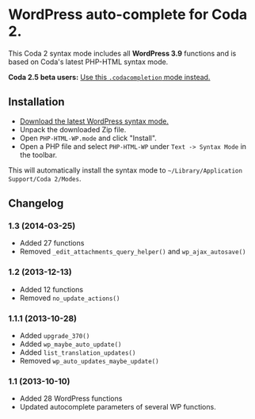 # WordPress auto-complete for Coda 2.

This Coda 2 syntax mode includes all __WordPress 3.9__ functions and is based on Coda's latest PHP-HTML syntax mode.

**Coda 2.5 beta users:** [Use this `.codacompletion` mode instead.](https://github.com/tillkruess/Coda-WordPress-Mode/tree/codacompletion)

## Installation

* [Download the latest WordPress syntax mode.](https://github.com/tillkruess/Coda-WordPress-Mode/archive/master.zip)
* Unpack the downloaded Zip file.
* Open `PHP-HTML-WP.mode` and click "Install".
* Open a PHP file and select `PHP-HTML-WP` under `Text -> Syntax Mode` in the toolbar.

This will automatically install the syntax mode to `~/Library/Application Support/Coda 2/Modes`.

## Changelog

### 1.3 (2014-03-25)

  - Added 27 functions
  - Removed `_edit_attachments_query_helper()` and `wp_ajax_autosave()`

### 1.2 (2013-12-13)

  - Added 12 functions
  - Removed `no_update_actions()`

### 1.1.1 (2013-10-28)

  - Added `upgrade_370()`
  - Added `wp_maybe_auto_update()`
  - Added `list_translation_updates()`
  - Removed `wp_auto_updates_maybe_update()`

### 1.1 (2013-10-10)

  - Added 28 WordPress functions
  - Updated autocomplete parameters of several WP functions.
